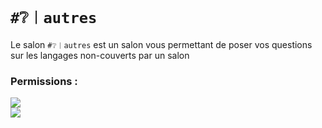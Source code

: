 # `#❔︱autres`
Le salon `#❔︱autres` est un salon vous permettant de poser vos questions sur les 
langages non-couverts par un salon

### Permissions :
![](https://img.shields.io/badge/Lecture-OUI-green?style=for-the-badge) <br/>
![](https://img.shields.io/badge/Ecriture-OUI-green?style=for-the-badge)

